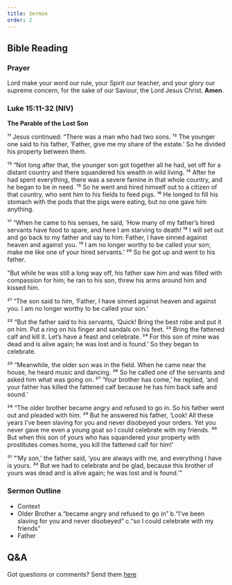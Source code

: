 ```yaml
---
title: Sermon 
order: 2
---
```


## Bible Reading

### Prayer
Lord make your word our rule, your Spirit our teacher, and your glory our supreme concern, for the sake of our Saviour, the Lord Jesus Christ. **Amen**.

### Luke 15:11-32 (NIV)

**The Parable of the Lost Son**

¹¹ Jesus continued: “There was a man who had two sons. ¹² The younger one said to his father, ‘Father, give me my share of the estate.’ So he divided his property between them.

¹³ “Not long after that, the younger son got together all he had, set off for a distant country and there squandered his wealth in wild living. ¹⁴ After he had spent everything, there was a severe famine in that whole country, and he began to be in need. ¹⁵ So he went and hired himself out to a citizen of that country, who sent him to his fields to feed pigs. ¹⁶ He longed to fill his stomach with the pods that the pigs were eating, but no one gave him anything.

¹⁷ “When he came to his senses, he said, ‘How many of my father’s hired servants have food to spare, and here I am starving to death! ¹⁸ I will set out and go back to my father and say to him: Father, I have sinned against heaven and against you. ¹⁹ I am no longer worthy to be called your son; make me like one of your hired servants.’ ²⁰ So he got up and went to his father.

“But while he was still a long way off, his father saw him and was filled with compassion for him; he ran to his son, threw his arms around him and kissed him.

²¹ “The son said to him, ‘Father, I have sinned against heaven and against you. I am no longer worthy to be called your son.’

²² “But the father said to his servants, ‘Quick! Bring the best robe and put it on him. Put a ring on his finger and sandals on his feet. ²³ Bring the fattened calf and kill it. Let’s have a feast and celebrate. ²⁴ For this son of mine was dead and is alive again; he was lost and is found.’ So they began to celebrate.

²⁵ “Meanwhile, the older son was in the field. When he came near the house, he heard music and dancing. ²⁶ So he called one of the servants and asked him what was going on. ²⁷ ‘Your brother has come,’ he replied, ‘and your father has killed the fattened calf because he has him back safe and sound.’

²⁸ “The older brother became angry and refused to go in. So his father went out and pleaded with him. ²⁹ But he answered his father, ‘Look! All these years I’ve been slaving for you and never disobeyed your orders. Yet you never gave me even a young goat so I could celebrate with my friends. ³⁰ But when this son of yours who has squandered your property with prostitutes comes home, you kill the fattened calf for him!’

³¹ “‘My son,’ the father said, ‘you are always with me, and everything I have is yours. ³² But we had to celebrate and be glad, because this brother of yours was dead and is alive again; he was lost and is found.’”


### Sermon Outline
- Context
- Older Brother
a.“became angry and refused to go in”
b.“I’ve been slaving for you and never disobeyed”
c.“so I could celebrate with my friends”
- Father

## Q&A
Got questions or comments? Send them [here](https://tinyurl.com/SGHACQuestionsAnswers)
